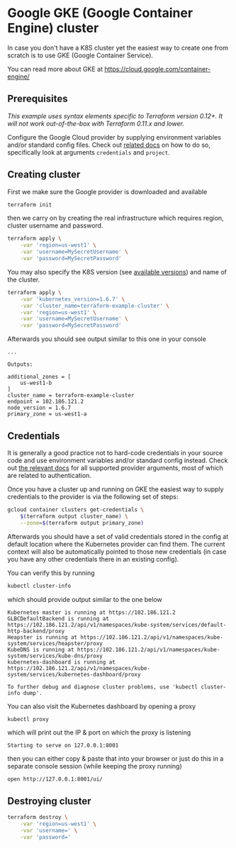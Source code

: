 # Google GKE (Google Container Engine) cluster

In case you don't have a K8S cluster yet the easiest way
to create one from scratch is to use GKE (Google Container Service).

You can read more about GKE at https://cloud.google.com/container-engine/

## Prerequisites

*This example uses syntax elements specific to Terraform version 0.12+.
It will not work out-of-the-box with Terraform 0.11.x and lower.*

Configure the Google Cloud provider by supplying environment variables
and/or standard config files.
Check out [related docs](https://www.terraform.io/docs/providers/google/index.html#configuration-reference)
on how to do so, specifically look at arguments `credentials` and `project`.

## Creating cluster

First we make sure the Google provider is downloaded and available

```sh
terraform init
```

then we carry on by creating the real infrastructure which
requires region, cluster username and password.

```sh
terraform apply \
	-var 'region=us-west1' \
	-var 'username=MySecretUsername' \
	-var 'password=MySecretPassword'
```

You may also specify the K8S version (see [available versions](https://cloud.google.com/container-engine/release-notes))
and name of the cluster.

```sh
terraform apply \
	-var 'kubernetes_version=1.6.7' \
	-var 'cluster_name=terraform-example-cluster' \
	-var 'region=us-west1' \
	-var 'username=MySecretUsername' \
	-var 'password=MySecretPassword'
```

Afterwards you should see output similar to this one in your console

```
...

Outputs:

additional_zones = [
    us-west1-b
]
cluster_name = terraform-example-cluster
endpoint = 102.186.121.2
node_version = 1.6.7
primary_zone = us-west1-a
```

## Credentials

It is generally a good practice not to hard-code credentials
in your source code and use environment variables and/or standard config instead.
Check out [the relevant docs](https://www.terraform.io/docs/providers/kubernetes/index.html#argument-reference)
for all supported provider arguments, most of which are related to authentication.

Once you have a cluster up and running on GKE the easiest way to supply
credentials to the provider is via the following set of steps:

```sh
gcloud container clusters get-credentials \
	$(terraform output cluster_name) \
	--zone=$(terraform output primary_zone)
```

Afterwards you should have a set of valid credentials stored
in the config at default location where the Kubernetes provider
can find them. The current context will also be automatically
pointed to those new credentials (in case you have any other
credentials there in an existing config).

You can verify this by running

```sh
kubectl cluster-info
```

which should provide output similar to the one below

```
Kubernetes master is running at https://102.186.121.2
GLBCDefaultBackend is running at https://102.186.121.2/api/v1/namespaces/kube-system/services/default-http-backend/proxy
Heapster is running at https://102.186.121.2/api/v1/namespaces/kube-system/services/heapster/proxy
KubeDNS is running at https://102.186.121.2/api/v1/namespaces/kube-system/services/kube-dns/proxy
kubernetes-dashboard is running at https://102.186.121.2/api/v1/namespaces/kube-system/services/kubernetes-dashboard/proxy

To further debug and diagnose cluster problems, use 'kubectl cluster-info dump'.
```

You can also visit the Kubernetes dashboard by opening a proxy

```sh
kubectl proxy
```

which will print out the IP & port on which the proxy is listening

```
Starting to serve on 127.0.0.1:8001
```

then you can either copy & paste that into your browser
or just do this in a separate console session (while keeping the proxy running)

```
open http://127.0.0.1:8001/ui/
```

## Destroying cluster

```sh
terraform destroy \
	-var 'region=us-west1' \
	-var 'username=' \
	-var 'password='
```
